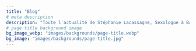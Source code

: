 ```yaml
---
title: "Blog"
# meta description
description: "Toute l'actualité de Stéphanie Lacassagne, Sexologue à Bayonne, avec ses ateliers-conférences et interventions."
# page title background image
bg_image_webp: "images/backgrounds/page-title.webp"
bg_image: "images/backgrounds/page-title.jpg"
---
```


